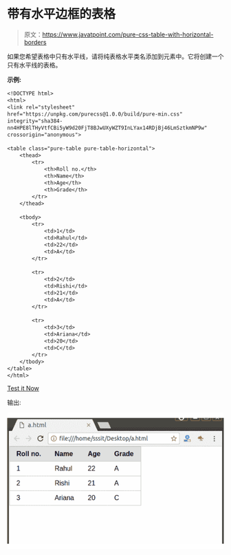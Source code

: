 # 带有水平边框的表格

> 原文：<https://www.javatpoint.com/pure-css-table-with-horizontal-borders>

如果您希望表格中只有水平线，请将纯表格水平类名添加到元素中。它将创建一个只有水平线的表格。

**示例:**

```
<!DOCTYPE html>
<html>
<link rel="stylesheet" 
href="https://unpkg.com/purecss@1.0.0/build/pure-min.css" 
integrity="sha384-nn4HPE8lTHyVtfCBi5yW9d20FjT8BJwUXyWZT9InLYax14RDjBj46LmSztkmNP9w" 
crossorigin="anonymous">

<table class="pure-table pure-table-horizontal">
    <thead>
        <tr>
            <th>Roll no.</th>
            <th>Name</th>
            <th>Age</th>
            <th>Grade</th>
        </tr>
    </thead>

    <tbody>
        <tr>
            <td>1</td>
            <td>Rahul</td>
            <td>22</td>
            <td>A</td>
        </tr>

        <tr>
            <td>2</td>
            <td>Rishi</td>
            <td>21</td>
            <td>A</td>
        </tr>

        <tr>
            <td>3</td>
            <td>Ariana</td>
            <td>20</td>
            <td>C</td>
        </tr>
    </tbody>
</table>
</html>

```

[Test it Now](https://www.javatpoint.com/oprweb/test.jsp?filename=purecsstables3)

输出:

![PureCSS tables 3](img/3b6263d3b266ea511b9c5bf36ab793e8.png)